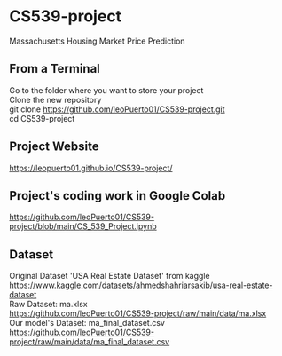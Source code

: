 # CS539-project
Massachusetts Housing Market Price Prediction

## From a Terminal
Go to the folder where you want to store your project
\
Clone the new repository
\
git clone https://github.com/leoPuerto01/CS539-project.git
\
cd CS539-project

## Project Website
https://leopuerto01.github.io/CS539-project/

## Project's coding work in Google Colab
https://github.com/leoPuerto01/CS539-project/blob/main/CS_539_Project.ipynb

## Dataset
Original Dataset 'USA Real Estate Dataset' from kaggle
\
https://www.kaggle.com/datasets/ahmedshahriarsakib/usa-real-estate-dataset
\
Raw Dataset: ma.xlsx
\
https://github.com/leoPuerto01/CS539-project/raw/main/data/ma.xlsx
\
Our model's Dataset: ma_final_dataset.csv
\
https://github.com/leoPuerto01/CS539-project/raw/main/data/ma_final_dataset.csv




